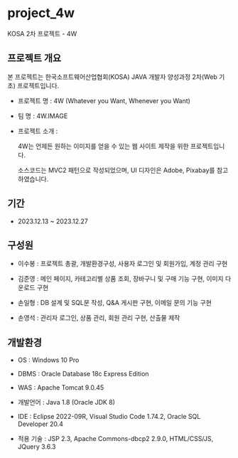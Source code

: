 # project_4w
KOSA 2차 프로젝트 - 4W

## 프로젝트 개요

본 프로젝트는 한국소프트웨어산업협회(KOSA) JAVA 개발자 양성과정 2차(Web 기초) 프로젝트입니다. 

+ 프로젝트 명 : 4W (Whatever you Want, Whenever you Want)

+ 팀 명 : 4W.IMAGE

+ 프로젝트 소개 : 

   4W는 언제든 원하는 이미지를 얻을 수 있는 웹 사이트 제작을 위한 프로젝트입니다.

   소스코드는 MVC2 패턴으로 작성되었으며, UI 디자인은 Adobe, Pixabay를 참고하였습니다. 

## 기간

+ 2023.12.13 ~ 2023.12.27

## 구성원

+ 이수봉 : 프로젝트 총괄, 개발환경구성, 사용자 로그인 및 회원가입, 계정 관리 구현

+ 김준영 : 메인 페이지, 카테고리별 상품 조회, 장바구니 및 구매 기능 구현, 이미지 다운로드 구현

+ 손일형 : DB 설계 및 SQL문 작성, Q&A 게시판 구현, 이메일 문의 기능 구현

+ 손영석 : 관리자 로그인, 상품 관리, 회원 관리 구현, 산출물 제작

## 개발환경

+ OS : Windows 10 Pro

+ DBMS : Oracle Database 18c Express Edition

+ WAS : Apache Tomcat 9.0.45

+ 개발언어 : Java 1.8 (Oracle JDK 8)

+ IDE : Eclipse 2022-09R, Visual Studio Code 1.74.2, Oracle SQL Developer 20.4

+ 적용 기술 : JSP 2.3, Apache Commons-dbcp2 2.9.0, HTML/CSS/JS, JQuery 3.6.3 


  
  
